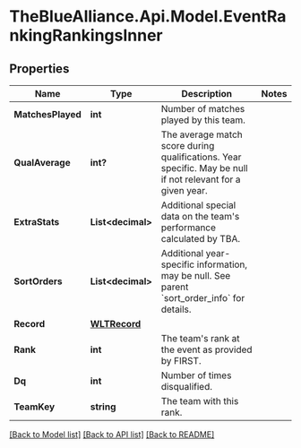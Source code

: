 # TheBlueAlliance.Api.Model.EventRankingRankingsInner

## Properties

Name | Type | Description | Notes
------------ | ------------- | ------------- | -------------
**MatchesPlayed** | **int** | Number of matches played by this team. | 
**QualAverage** | **int?** | The average match score during qualifications. Year specific. May be null if not relevant for a given year. | 
**ExtraStats** | **List&lt;decimal&gt;** | Additional special data on the team&#39;s performance calculated by TBA. | 
**SortOrders** | **List&lt;decimal&gt;** | Additional year-specific information, may be null. See parent &#x60;sort_order_info&#x60; for details. | 
**Record** | [**WLTRecord**](WLTRecord.md) |  | 
**Rank** | **int** | The team&#39;s rank at the event as provided by FIRST. | 
**Dq** | **int** | Number of times disqualified. | 
**TeamKey** | **string** | The team with this rank. | 

[[Back to Model list]](../README.md#documentation-for-models) [[Back to API list]](../README.md#documentation-for-api-endpoints) [[Back to README]](../README.md)

